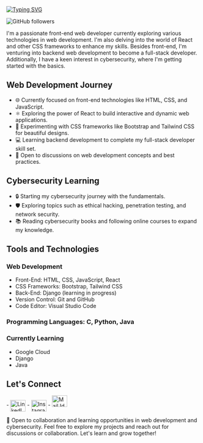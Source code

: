<a href="https://git.io/typing-svg"><img alogn="center" src="https://readme-typing-svg.demolab.com?font=Fira+Code&duration=4000&pause=1000&color=F78E0B&&width=500&height=90&lines=Hey👋👋++I'm+Shijin+Abraham+++++++++++;+++Welcome+to++My+GitHub+Profile!" alt="Typing SVG" /></a>


![GitHub followers](https://img.shields.io/github/followers/Shijin-GitH?style=social)

I'm a passionate front-end web developer currently exploring various technologies in web development. I'm also delving into the world of React and other CSS frameworks to enhance my skills. Besides front-end, I'm venturing into backend web development to become a full-stack developer. Additionally, I have a keen interest in cybersecurity, where I'm getting started with the basics.

## Web Development Journey

- 🌐 Currently focused on front-end technologies like HTML, CSS, and JavaScript.
- ⚛️ Exploring the power of React to build interactive and dynamic web applications.
- 🎨 Experimenting with CSS frameworks like Bootstrap and Tailwind CSS for beautiful designs.
- 💻 Learning backend development to complete my full-stack developer skill set.
- 💬 Open to discussions on web development concepts and best practices.

## Cybersecurity Learning

- 🔒 Starting my cybersecurity journey with the fundamentals.
- 🛡️ Exploring topics such as ethical hacking, penetration testing, and network security.
- 📚 Reading cybersecurity books and following online courses to expand my knowledge.

## Tools and Technologies

### Web Development

- Front-End: HTML, CSS, JavaScript, React
- CSS Frameworks: Bootstrap, Tailwind CSS
- Back-End: Django (learning in progress)
- Version Control: Git and GitHub
- Code Editor: Visual Studio Code
  
### Programming Languages: C, Python, Java

### Currently Learning

- Google Cloud
- Django
- Java

## Let's Connect


<p align="left">
- <a href="www.linkedin.com/in/shijinabraham-l23" target="blank"><img align="center" src="https://raw.githubusercontent.com/rahuldkjain/github-profile-readme-generator/master/src/images/icons/Social/linked-in-alt.svg" alt="LinkedIn Profile" height="30" width="40" /></a>
- <a href="https://instagram.com/sh_ij_n?igshid=OGQ5ZDc2ODk2ZA==" target="blank"><img align="center" src="https://raw.githubusercontent.com/rahuldkjain/github-profile-readme-generator/master/src/images/icons/Social/instagram.svg" alt="Instagram Profile" height="30" width="40" /></a>
- <a href="shijinabraham@ieee.org"><img src="https://github.com/Shijin-GitH/Shijin-GitH/assets/115648866/e7449110-fea0-42be-8eca-528e05262e21" alt="Mail Id" height="30" width="40" /></a>


🤝 Open to collaboration and learning opportunities in web development and cybersecurity.
Feel free to explore my projects and reach out for discussions or collaboration. Let's learn and grow together!
